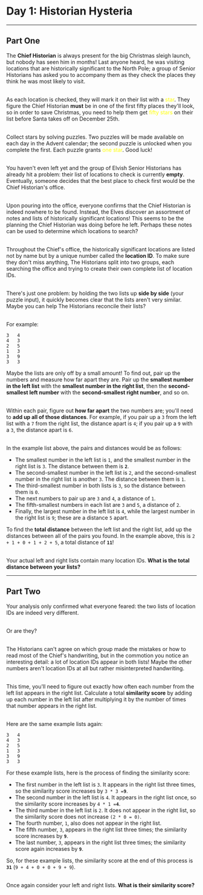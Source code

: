 # Day 1: Historian Hysteria

---

## Part One

The **Chief Historian** is always present for the big Christmas sleigh launch, but nobody has seen him in months! Last anyone heard, he was visiting locations that are historically significant to the North Pole; a group of Senior Historians has asked you to accompany them as they check the places they think he was most likely to visit. <br/><br/>

As each location is checked, they will mark it on their list with a <span style="color:yellow">star</span>. They figure the Chief Historian **must** be in one of the first fifty places they'll look, so in order to save Christmas, you need to help them get <span style="color:yellow">fifty stars</span> on their list before Santa takes off on December 25th. <br/><br/>

Collect stars by solving puzzles. Two puzzles will be made available on each day in the Advent calendar; the second puzzle is unlocked when you complete the first. Each puzzle grants <span style="color:yellow">one star</span>. Good luck! <br/><br/>

You haven't even left yet and the group of Elvish Senior Historians has already hit a problem: their list of locations to check is currently **empty**. Eventually, someone decides that the best place to check first would be the Chief Historian's office. <br/><br/>

Upon pouring into the office, everyone confirms that the Chief Historian is indeed nowhere to be found. Instead, the Elves discover an assortment of notes and lists of historically significant locations! This seems to be the planning the Chief Historian was doing before he left. Perhaps these notes can be used to determine which locations to search? <br/><br/>

Throughout the Chief's office, the historically significant locations are listed not by name but by a unique number called the **location ID**. To make sure they don't miss anything, The Historians split into two groups, each searching the office and trying to create their own complete list of location IDs. <br/><br/>

There's just one problem: by holding the two lists up **side by side** (your puzzle input), it quickly becomes clear that the lists aren't very similar. Maybe you can help The Historians reconcile their lists? <br/><br/>

For example:
```
3   4
4   3
2   5
1   3
3   9
3   3
```

Maybe the lists are only off by a small amount! To find out, pair up the numbers and measure how far apart they are. Pair up the **smallest number in the left list** with the **smallest number in the right list**, then the **second-smallest left number** with the **second-smallest right number**, and so on.<br/><br/>

Within each pair, figure out **how far apart** the two numbers are; you'll need to **add up all of those distances**. For example, if you pair up a `3` from the left list with a `7` from the right list, the distance apart is `4`; if you pair up a `9` with a `3`, the distance apart is `6`.<br/><br/>

In the example list above, the pairs and distances would be as follows:

- The smallest number in the left list is `1`, and the smallest number in the right list is `3`. The distance between them is **`2`**.
- The second-smallest number in the left list is `2`, and the second-smallest number in the right list is another `3`. The distance between them is `1`.
- The third-smallest number in both lists is `3`, so the distance between them is `0`.
- The next numbers to pair up are `3` and `4`, a distance of `1`.
- The fifth-smallest numbers in each list are `3` and `5`, a distance of `2`.
- Finally, the largest number in the left list is `4`, while the largest number in the right list is `9`; these are a distance `5` apart.

To find the **total distance** between the left list and the right list, add up the distances between all of the pairs you found. In the example above, this is `2 + 1 + 0 + 1 + 2 + 5`, a total distance of **`11`**!<br/><br/>

Your actual left and right lists contain many location IDs. **What is the total distance between your lists?**

---

## Part Two

Your analysis only confirmed what everyone feared: the two lists of location IDs are indeed very different.<br/><br/>

Or are they?<br/><br/>

The Historians can't agree on which group made the mistakes or how to read most of the Chief's handwriting, but in the commotion you notice an interesting detail: a lot of location IDs appear in both lists! Maybe the other numbers aren't location IDs at all but rather misinterpreted handwriting.<br/><br/>

This time, you'll need to figure out exactly how often each number from the left list appears in the right list. Calculate a total **similarity score** by adding up each number in the left list after multiplying it by the number of times that number appears in the right list.<br/><br/>

Here are the same example lists again:
```
3   4
4   3
2   5
1   3
3   9
3   3
```

For these example lists, here is the process of finding the similarity score:

- The first number in the left list is `3`. It appears in the right list three times, so the similarity score increases by `3 * 3 =`**`9`**.
- The second number in the left list is `4`. It appears in the right list once, so the similarity score increases by `4 * 1 =`**`4`**.
- The third number in the left list is `2`. It does not appear in the right list, so the similarity score does not increase `(2 * 0 = 0)`.
- The fourth number, `1`, also does not appear in the right list.
- The fifth number, `3`, appears in the right list three times; the similarity score increases by **`9`**.
- The last number, `3`, appears in the right list three times; the similarity score again increases by **`9`**.

So, for these example lists, the similarity score at the end of this process is **`31`** (`9 + 4 + 0 + 0 + 9 + 9`). <br/><br/>

Once again consider your left and right lists. **What is their similarity score?**